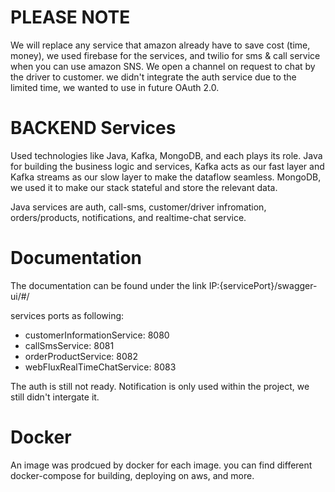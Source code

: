 # PLEASE NOTE
We will replace any service that amazon already have to save cost (time, money), we used firebase for the services, and twilio for sms & call service when you can use amazon SNS. We open a channel on request to chat by the driver to customer. we didn't integrate the auth service due to the limited time, we wanted to use in future OAuth 2.0. 

# BACKEND Services
Used technologies like Java, Kafka, MongoDB, and each plays its role. Java for building the business logic and services, Kafka acts as our fast layer and Kafka streams as our slow layer to make the dataflow seamless. MongoDB, we used it to make our stack stateful and store the relevant data. 

Java services are auth, call-sms, customer/driver infromation, orders/products, notifications, and realtime-chat service. 

# Documentation
The documentation can be found under the link IP:{servicePort}/swagger-ui/#/

services ports as following:
 * customerInformationService: 8080
 * callSmsService: 8081
 * orderProductService: 8082
 * webFluxRealTimeChatService: 8083

The auth is still not ready. Notification is only used within the project, we still didn't intergate it.


# Docker

An image was prodcued by docker for each image. you can find different docker-compose for building, deploying on aws, and more.

